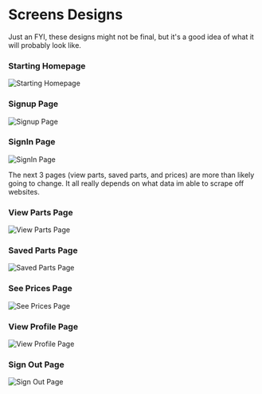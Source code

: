# Screens Designs

Just an FYI, these designs might not be final, but it's a good idea of what it 
will probably look like.

### Starting Homepage
![Starting Homepage](ScreenDesignsImages/StartingHomepage.PNG)

### Signup Page
![Signup Page](ScreenDesignsImages/SignUpPage.PNG)

### SignIn Page
![SignIn Page](ScreenDesignsImages/SignInPage.PNG)

The next 3 pages (view parts, saved parts, and prices) are more than likely going to change.
It all really depends on what data im able to scrape off websites.

### View Parts Page
![View Parts Page](ScreenDesignsImages/ViewPartsPage.PNG)

### Saved Parts Page
![Saved Parts Page](ScreenDesignsImages/SavedPartsPage.PNG)

### See Prices Page
![See Prices Page](ScreenDesignsImages/SeePricesPage.PNG)

### View Profile Page
![View Profile Page](ScreenDesignsImages/ViewProfilePage.PNG)

### Sign Out Page
![Sign Out Page](ScreenDesignsImages/SignOutPage.PNG)